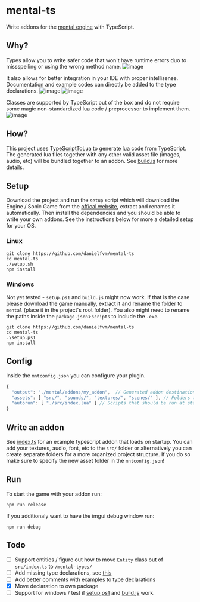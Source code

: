 # mental-ts
Write addons for the [mental engine](https://mentalgames.org/) with TypeScript.

## Why?
Types allow you to write safer code that won't have runtime errors duo to missspelling or using the wrong method name. 
![image](https://github.com/user-attachments/assets/d8642730-4ae5-4e10-aa21-f95157c0b207)

It also allows for better integration in your IDE with proper intellisense. Documentation and example codes can directly be added to the type declarations.
![image](https://github.com/user-attachments/assets/0edaf67f-a9de-4d99-86e2-e23d1dbb845f)
![image](https://github.com/user-attachments/assets/30c4671f-c9fc-414c-8a16-dd305280c5bf)

Classes are supported by TypeScript out of the box and do not require some magic non-standardized lua code / preprocessor to implement them.
![image](https://github.com/user-attachments/assets/2e52529c-7795-4d86-94d8-cb79ab10baf4)


## How?
This project uses [TypeScriptToLua](https://github.com/TypeScriptToLua/TypeScriptToLua) to generate lua code from TypeScript. The generated lua files together
with any other valid asset file (images, audio, etc) will be bundled together to an addon. See [build.js](./build.js) for more details.


## Setup
Download the project and run the `setup` script which will download the Engine / Sonic Game from the [offical website](https://mentalgames.org/game/1), extract and renames it automatically. Then install the dependencies and you should be able to write your own addons. See the instructions below for more a detailed setup for your OS.
### Linux
```
git clone https://github.com/danielfvm/mental-ts
cd mental-ts
./setup.sh
npm install
```
### Windows
Not yet tested - `setup.ps1` and `build.js` might now work. If that is the case please download the game manually, extract it and rename the folder to `mental` (place it in the project's root folder). You also might need to rename the paths inside the `package.json`>`scripts` to include the `.exe`.  
```
git clone https://github.com/danielfvm/mental-ts
cd mental-ts
.\setup.ps1
npm install
```

## Config
Inside the `mntconfig.json` you can configure your plugin.
```js
{
  "output": "./mental/addons/my_addon",  // Generated addon destination path + name 
  "assets": [ "src/", "sounds/", "textures/", "scenes/" ], // Folders that build.js will look for assets
  "autorun": [ "./src/index.lua" ] // Scripts that should be run at startup
}
```

## Write an addon
See [index.ts](./src/index.ts) for an example typescript addon that loads on startup. You can add your textures, audio, font, etc to the `src/` folder or alternatively you can create separate folders for a more organized project structure. If you do so make sure to specify the new asset folder in the `mntconfig.json`!

## Run
To start the game with your addon run:
```
npm run release
```

If you additionaly want to have the imgui debug window run:
```
npm run debug
```

## Todo
* [ ] Support entities / figure out how to move `Entity` class out of `src/index.ts` to `/mental-types/`
* [ ] Add missing type declarations, see [this](/mental-types/index.d.ts)
* [ ] Add better comments with examples to type declarations
* [x] Move declaration to own package
* [ ] Support for windows / test if [setup.ps1](/setup.ps1) and [build.js](/build.js) work.
